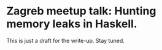 # Zagreb meetup talk: Hunting memory leaks in Haskell.
This is just a draft for the write-up. Stay tuned.
